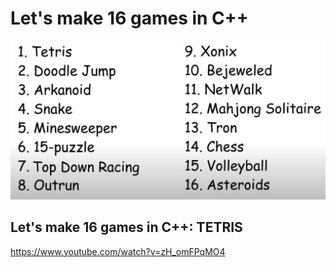 # Let's make 16 games in C++
![](./cpp-16-games.png)


## Let's make 16 games in C++: TETRIS
https://www.youtube.com/watch?v=zH_omFPqMO4



##